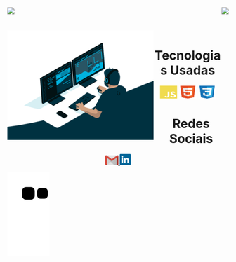 ##

<div>
  
  <img  height="180em" src="https://github-readme-stats.vercel.app/api?username=giovanneluna&show_icons=true&theme=great-gatsby&include_all_commits=true&count_private=true"/>
  <img align="right" height="180em" src="https://github-readme-stats.vercel.app/api/top-langs/?username=giovanneluna&layout=compact&langs_count=16&theme=great-gatsby"/>
</div>
<br>

<div  align="center"> 
  <div style="display: inline_block"><br>
    <img align="left" height="250" alt="coding-time" src="code.gif">
    <h1 align="center">Tecnologias Usadas</h1>
    <img align="center" height="30" width="40" alt="js-icon"  src="https://raw.githubusercontent.com/devicons/devicon/master/icons/javascript/javascript-plain.svg">
    <img align="center" height="30" width="40" alt="html-icon" src="https://raw.githubusercontent.com/devicons/devicon/master/icons/html5/html5-original.svg">
    <img align="center" height="30" width="40" alt="css-icon" src="https://raw.githubusercontent.com/devicons/devicon/master/icons/css3/css3-original.svg">
   </div>
    
  
  <h1 align="center">Redes Sociais</h1>
    <a href = "mailto: gikalunalticg@gmail.com">
      <img width="30" src="gmail.svg">
    </a>
    <a href = "https://www.linkedin.com/in/giovanne-de-luna-ara%C3%BAjo-filho-0b341b245/">
      <img width="25" src="linkedin.svg">
    </a>
</div>
  
![Snake animation](https://github.com/giovanneluna/giovanneluna/blob/output/github-contribution-grid-snake.svg)


<!--
**giovanneluna/giovanneluna** is a ✨ _special_ ✨ repository because its `README.md` (this file) appears on your GitHub profile.

Here are some ideas to get you started:

- 🔭 I’m currently working on ...
- 🌱 I’m currently learning ...
- 👯 I’m looking to collaborate on ...
- 🤔 I’m looking for help with ...
- 💬 Ask me about ...
- 📫 How to reach me: ...
- 😄 Pronouns: ...
- ⚡ Fun fact: ...
-->
